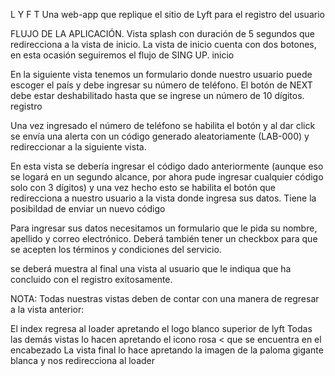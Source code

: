 L Y F T
 Una web-app que replique el sitio de Lyft para el registro del usuario

FLUJO DE LA APLICACIÓN.
Vista splash con duración de 5 segundos que redirecciona a la vista de inicio. La vista de inicio cuenta con dos botones, en esta ocasión seguiremos el flujo de SING UP. inicio

En la siguiente vista tenemos un formulario donde nuestro usuario puede escoger el país y debe ingresar su número de teléfono. El botón de NEXT debe estar deshabilitado hasta que se ingrese un número de 10 dígitos. registro

Una vez ingresado el número de teléfono se habilita el botón y al dar click se envía una alerta con un código generado aleatoriamente (LAB-000) y redireccionar a la siguiente vista. 

En esta vista se debería ingresar el código dado anteriormente (aunque eso se logará en un segundo alcance, por ahora pude ingresar cualquier código solo con 3 dígitos) y una vez hecho esto se habilita el botón que redirecciona a nuestro usuario a la vista donde ingresa sus datos. Tiene la posibildad de enviar un nuevo código

Para ingresar sus datos necesitamos un formulario que le pida su nombre, apellido y correo electrónico. Deberá también tener un checkbox para que se acepten los términos y condiciones del servicio. 

 se deberá muestra al final una vista al usuario que le indiqua que ha concluido con el registro exitosamente. 

NOTA: Todas nuestras vistas deben de contar con una manera de regresar a la vista anterior:

El index regresa al loader apretando el logo blanco superior de lyft
Todas las demás vistas lo hacen apretando el icono rosa <   que se encuentra en el encabezado
La vista final lo hace apretando la imagen de la paloma gigante blanca y nos redirecciona al loader